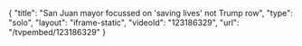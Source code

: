 {
    "title": "San Juan mayor focussed on  'saving lives' not Trump row",
    "type": "solo",
    "layout": "iframe-static",
    "videoId": "123186329",
    "url": "\/tvpembed\/123186329"
}